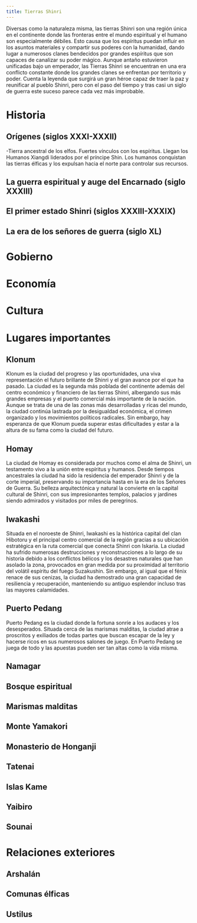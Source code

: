 ```yaml
---
title: Tierras Shinri
---
```


Diversas como la naturaleza misma, las tierras Shinri son una región única en el continente donde las fronteras entre el mundo espiritual y el humano son especialmente débiles. Esto causa que los espíritus puedan influir en los asuntos materiales y compartir sus poderes con la humanidad, dando lugar a numerosos clanes bendecidos por grandes espíritus que son capaces de canalizar su poder mágico. Aunque antaño estuvieron unificadas bajo un emperador, las Tierras Shinri se encuentran en una era conflicto constante donde los grandes clanes se enfrentan por territorio y poder. Cuenta la leyenda que surgirá un gran héroe capaz de traer la paz y reunificar al pueblo Shinri, pero con el paso del tiempo y tras casi un siglo de guerra este suceso parece cada vez más improbable.

# Historia

## Orígenes (siglos XXXI-XXXII)



-Tierra ancestral de los elfos. Fuertes vínculos con los espíritus. Llegan los Humanos Xiangdi liderados por el príncipe Shin. Los humanos conquistan las tierras élficas y los expulsan hacia el norte para controlar sus recursos. 

## La guerra espiritual y auge del Encarnado (siglo XXXIII)



## El primer estado Shinri (siglos XXXIII-XXXIX)

## La era de los señores de guerra (siglo XL)

# Gobierno

# Economía

# Cultura

# Lugares importantes

## Klonum

Klonum es la ciudad del progreso y las oportunidades, una viva representación el futuro brillante de Shinri y el gran avance por el que ha pasado. La ciudad es la segunda más poblada del continente además del centro económico y financiero de las tierras Shinri, albergando sus más grandes empresas y el puerto comercial más importante de la nación. Aunque se trata de una de las zonas más desarrolladas y ricas del mundo, la ciudad continúa lastrada por la desigualdad económica, el crimen organizado y los movimientos políticos radicales. Sin embargo, hay esperanza de que Klonum pueda superar estas dificultades y estar a la altura de su fama como la ciudad del futuro.

## Homay

La ciudad de Homay es considerada por muchos como el alma de Shinri, un testamento vivo a la unión entre espíritus y humanos. Desde tiempos ancestrales la ciudad ha sido la residencia del emperador Shinri y de la corte imperial, preservando su importancia hasta en la era de los Señores de Guerra. Su belleza arquitectónica y natural la convierte en la capital cultural de Shinri, con sus impresionantes templos, palacios y jardines siendo admirados y visitados por miles de peregrinos. 

## Iwakashi

Situada en el noroeste de Shinri, Iwakashi es la histórica capital del clan Hibotoru y el principal centro comercial de la región gracias a su ubicación estratégica en la ruta comercial que conecta Shinri con Iskaria. La ciudad ha sufrido numerosas destrucciones y reconstrucciones a lo largo de su historia debido a los conflictos bélicos y los desastres naturales que han asolado la zona, provocados en gran medida por su proximidad al territorio del volátil espíritu del fuego Suzakushin. Sin embargo, al igual que el fénix renace de sus cenizas, la ciudad ha demostrado una gran capacidad de resiliencia y recuperación, manteniendo su antiguo esplendor incluso tras las mayores calamidades.

## Puerto Pedang

Puerto Pedang es  la ciudad donde la fortuna sonríe a los audaces y los desesperados. Situada cerca de las marismas malditas, la ciudad atrae a proscritos y exiliados de todas partes que buscan escapar de la ley y hacerse ricos en sus numerosos salones de juego. En Puerto Pedang se juega de todo y las apuestas pueden ser tan altas como la vida misma. 

## Namagar

## Bosque espiritual

## Marismas malditas

## Monte Yamakori

## Monasterio de Honganji

## Tatenai

## Islas Kame

## Yaibiro

## Sounai

# Relaciones exteriores

## Arshalán

## Comunas élficas

## Ustilus